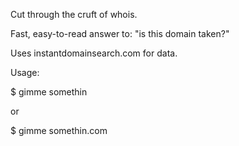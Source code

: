 Cut through the cruft of whois. 

Fast, easy-to-read answer to: "is this domain taken?"

Uses instantdomainsearch.com for data.

Usage:

$ gimme somethin

or 

$ gimme somethin.com